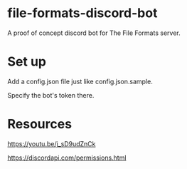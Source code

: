 # file-formats-discord-bot
A proof of concept discord bot for The File Formats server.

# Set up
Add a config.json file just like config.json.sample.

Specify the bot's token there.

# Resources
https://youtu.be/j_sD9udZnCk

https://discordapi.com/permissions.html